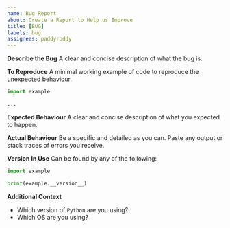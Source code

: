 ```yaml
---
name: Bug Report
about: Create a Report to Help us Improve
title: [BUG]
labels: bug
assignees: paddyroddy
---
```


**Describe the Bug**
A clear and concise description of what the bug is.

**To Reproduce**
A minimal working example of code to reproduce the unexpected behaviour.

```python
import example

...
```

**Expected Behaviour**
A clear and concise description of what you expected to happen.

**Actual Behaviour**
Be a specific and detailed as you can. Paste any output or stack traces of
errors you receive.

**Version In Use**
Can be found by any of the following:

```python
import example

print(example.__version__)
```

**Additional Context**

- Which version of `Python` are you using?
- Which OS are you using?
